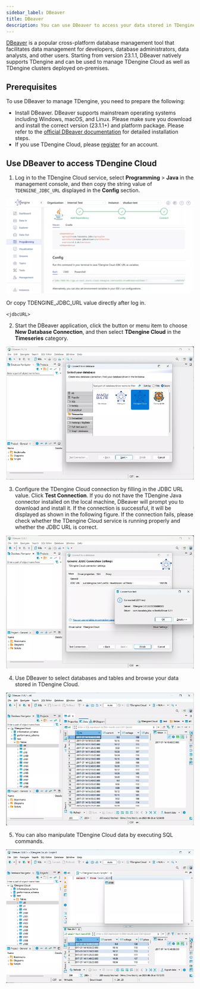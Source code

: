 ```yaml
---
sidebar_label: DBeaver
title: DBeaver
description: You can use DBeaver to access your data stored in TDengine and TDengine Cloud.
---
```


[DBeaver](https://dbeaver.io/) is a popular cross-platform database management tool that facilitates data management for developers, database administrators, data analysts, and other users. Starting from version 23.1.1, DBeaver natively supports TDengine and can be used to manage TDengine Cloud as well as TDengine clusters deployed on-premises.

## Prerequisites

To use DBeaver to manage TDengine, you need to prepare the following:

- Install DBeaver. DBeaver supports mainstream operating systems including Windows, macOS, and Linux. Please make sure you download and install the correct version (23.1.1+) and platform package. Please refer to the [official DBeaver documentation](https://github.com/dbeaver/dbeaver/wiki/Installation) for detailed installation steps.
- If you use TDengine Cloud, please [register](https://cloud.tdengine.com/) for an account.

## Use DBeaver to access TDengine Cloud

1. Log in to the TDengine Cloud service, select **Programming** > **Java** in the management console, and then copy the string value of `TDENGINE_JDBC_URL` displayed in the **Config** section.

 ![Copy JDBC URL from TDengine Cloud](./dbeaver/tdengine-cloud-jdbc-dsn-en.webp)

Or copy TDENGINE_JDBC_URL value directly after log in.

```
<jdbcURL>
```

2. Start the DBeaver application, click the button or menu item to choose **New Database Connection**, and then select **TDengine Cloud** in the **Timeseries** category.

 ![Connect TDengine Cloud with DBeaver](./dbeaver/dbeaver-connect-tdengine-cloud-en.webp)

3. Configure the TDengine Cloud connection by filling in the JDBC URL value. Click **Test Connection**. If you do not have the TDengine Java connector installed on the local machine, DBeaver will prompt you to download and install it. If the connection is successful, it will be displayed as shown in the following figure. If the connection fails, please check whether the TDengine Cloud service is running properly and whether the JDBC URL is correct.

 ![Configure the TDengine Cloud connection](./dbeaver/dbeaver-connect-tdengine-cloud-test-en.webp)

4. Use DBeaver to select databases and tables and browse your data stored in TDengine Cloud.

 ![Browse TDengine Cloud data with DBeaver](./dbeaver/dbeaver-browse-data-cloud-en.webp)

5. You can also manipulate TDengine Cloud data by executing SQL commands.

 ![Use SQL commands to manipulate TDengine Cloud data in DBeaver](./dbeaver/dbeaver-sql-execution-cloud-en.webp)
